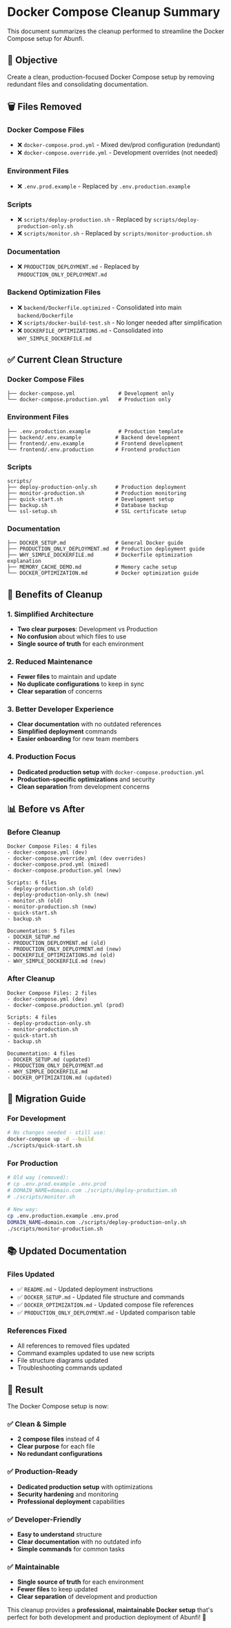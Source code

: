 # Docker Compose Cleanup Summary

This document summarizes the cleanup performed to streamline the Docker Compose setup for Abunfi.

## 🎯 Objective

Create a clean, production-focused Docker Compose setup by removing redundant files and consolidating documentation.

## 🗑️ Files Removed

### **Docker Compose Files**
- ❌ `docker-compose.prod.yml` - Mixed dev/prod configuration (redundant)
- ❌ `docker-compose.override.yml` - Development overrides (not needed)

### **Environment Files**
- ❌ `.env.prod.example` - Replaced by `.env.production.example`

### **Scripts**
- ❌ `scripts/deploy-production.sh` - Replaced by `scripts/deploy-production-only.sh`
- ❌ `scripts/monitor.sh` - Replaced by `scripts/monitor-production.sh`

### **Documentation**
- ❌ `PRODUCTION_DEPLOYMENT.md` - Replaced by `PRODUCTION_ONLY_DEPLOYMENT.md`

### **Backend Optimization Files**
- ❌ `backend/Dockerfile.optimized` - Consolidated into main `backend/Dockerfile`
- ❌ `scripts/docker-build-test.sh` - No longer needed after simplification
- ❌ `DOCKERFILE_OPTIMIZATIONS.md` - Consolidated into `WHY_SIMPLE_DOCKERFILE.md`

## ✅ Current Clean Structure

### **Docker Compose Files**
```
├── docker-compose.yml              # Development only
└── docker-compose.production.yml   # Production only
```

### **Environment Files**
```
├── .env.production.example         # Production template
├── backend/.env.example           # Backend development
├── frontend/.env.example          # Frontend development
└── frontend/.env.production       # Frontend production
```

### **Scripts**
```
scripts/
├── deploy-production-only.sh      # Production deployment
├── monitor-production.sh          # Production monitoring
├── quick-start.sh                 # Development setup
├── backup.sh                      # Database backup
└── ssl-setup.sh                   # SSL certificate setup
```

### **Documentation**
```
├── DOCKER_SETUP.md                # General Docker guide
├── PRODUCTION_ONLY_DEPLOYMENT.md  # Production deployment guide
├── WHY_SIMPLE_DOCKERFILE.md       # Dockerfile optimization explanation
├── MEMORY_CACHE_DEMO.md           # Memory cache setup
└── DOCKER_OPTIMIZATION.md         # Docker optimization guide
```

## 🎯 Benefits of Cleanup

### **1. Simplified Architecture**
- **Two clear purposes**: Development vs Production
- **No confusion** about which files to use
- **Single source of truth** for each environment

### **2. Reduced Maintenance**
- **Fewer files** to maintain and update
- **No duplicate configurations** to keep in sync
- **Clear separation** of concerns

### **3. Better Developer Experience**
- **Clear documentation** with no outdated references
- **Simplified deployment** commands
- **Easier onboarding** for new team members

### **4. Production Focus**
- **Dedicated production setup** with `docker-compose.production.yml`
- **Production-specific optimizations** and security
- **Clean separation** from development concerns

## 📊 Before vs After

### **Before Cleanup**
```
Docker Compose Files: 4 files
- docker-compose.yml (dev)
- docker-compose.override.yml (dev overrides)
- docker-compose.prod.yml (mixed)
- docker-compose.production.yml (new)

Scripts: 6 files
- deploy-production.sh (old)
- deploy-production-only.sh (new)
- monitor.sh (old)
- monitor-production.sh (new)
- quick-start.sh
- backup.sh

Documentation: 5 files
- DOCKER_SETUP.md
- PRODUCTION_DEPLOYMENT.md (old)
- PRODUCTION_ONLY_DEPLOYMENT.md (new)
- DOCKERFILE_OPTIMIZATIONS.md (old)
- WHY_SIMPLE_DOCKERFILE.md (new)
```

### **After Cleanup**
```
Docker Compose Files: 2 files
- docker-compose.yml (dev)
- docker-compose.production.yml (prod)

Scripts: 4 files
- deploy-production-only.sh
- monitor-production.sh
- quick-start.sh
- backup.sh

Documentation: 4 files
- DOCKER_SETUP.md (updated)
- PRODUCTION_ONLY_DEPLOYMENT.md
- WHY_SIMPLE_DOCKERFILE.md
- DOCKER_OPTIMIZATION.md (updated)
```

## 🔄 Migration Guide

### **For Development**
```bash
# No changes needed - still use:
docker-compose up -d --build
./scripts/quick-start.sh
```

### **For Production**
```bash
# Old way (removed):
# cp .env.prod.example .env.prod
# DOMAIN_NAME=domain.com ./scripts/deploy-production.sh
# ./scripts/monitor.sh

# New way:
cp .env.production.example .env.prod
DOMAIN_NAME=domain.com ./scripts/deploy-production-only.sh
./scripts/monitor-production.sh
```

## 📚 Updated Documentation

### **Files Updated**
- ✅ `README.md` - Updated deployment instructions
- ✅ `DOCKER_SETUP.md` - Updated file structure and commands
- ✅ `DOCKER_OPTIMIZATION.md` - Updated compose file references
- ✅ `PRODUCTION_ONLY_DEPLOYMENT.md` - Updated comparison table

### **References Fixed**
- All references to removed files updated
- Command examples updated to use new scripts
- File structure diagrams updated
- Troubleshooting commands updated

## 🎉 Result

The Docker Compose setup is now:

### **✅ Clean & Simple**
- **2 compose files** instead of 4
- **Clear purpose** for each file
- **No redundant configurations**

### **✅ Production-Ready**
- **Dedicated production setup** with optimizations
- **Security hardening** and monitoring
- **Professional deployment** capabilities

### **✅ Developer-Friendly**
- **Easy to understand** structure
- **Clear documentation** with no outdated info
- **Simple commands** for common tasks

### **✅ Maintainable**
- **Single source of truth** for each environment
- **Fewer files** to keep updated
- **Clear separation** of development and production

This cleanup provides a **professional, maintainable Docker setup** that's perfect for both development and production deployment of Abunfi! 🚀
